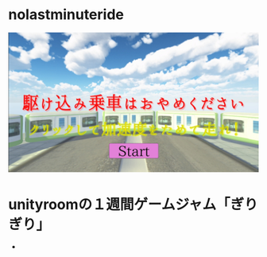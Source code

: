 # nolastminuteride
[![Title](Image/Giri_Title.jpg)](https://hhdfgg.github.io/nolastminuteride/WebGL)

# unityroomの１週間ゲームジャム「ぎりぎり」
 - 
